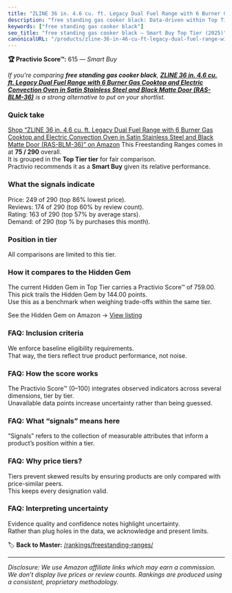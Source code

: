 ```yaml
---
title: "ZLINE 36 in. 4.6 cu. ft. Legacy Dual Fuel Range with 6 Burner Gas Cooktop and Electric Convection Oven in Satin Stainless Steel and Black Matte Door (RAS-BLM-36)"
description: "free standing gas cooker black: Data-driven within Top Tier ranking using the Practivio Score™. Positioned by quality, value, demand, findability, momentum."
keywords: ["free standing gas cooker black"]
seo_title: "free standing gas cooker black — Smart Buy Top Tier (2025)"
canonicalURL: "/products/zline-36-in-46-cu-ft-legacy-dual-fuel-range-with-6-burner-gas-cooktop-and-electric-convection-oven-in-satin-stainless-steel-and-black-matte-door-ras-blm-36-B07Q3SS5HY/"
---
```


**🏆 Practivio Score™:** 615 — _Smart Buy_


*If you're comparing **free standing gas cooker black**, **[ZLINE 36 in. 4.6 cu. ft. Legacy Dual Fuel Range with 6 Burner Gas Cooktop and Electric Convection Oven in Satin Stainless Steel and Black Matte Door (RAS-BLM-36)](https://www.amazon.com/dp/B07Q3SS5HY?tag=practivio-20)** is a strong alternative to put on your shortlist.*
### Quick take
[Shop “ZLINE 36 in. 4.6 cu. ft. Legacy Dual Fuel Range with 6 Burner Gas Cooktop and Electric Convection Oven in Satin Stainless Steel and Black Matte Door (RAS-BLM-36)” on Amazon](https://www.amazon.com/dp/B07Q3SS5HY?tag=practivio-20)
This Freestanding Ranges comes in at **75 / 290** overall.  
It is grouped in the **Top Tier tier** for fair comparison.  
Practivio recommends it as a **Smart Buy** given its relative performance.

### What the signals indicate
Price: 249 of 290 (top 86% lowest price).  
Reviews: 174 of 290 (top 60% by review count).  
Rating: 163 of 290 (top 57% by average stars).  
Demand:  of 290 (top % by purchases this month).

### Position in tier
All comparisons are limited to this tier.

### How it compares to the Hidden Gem
The current Hidden Gem in Top Tier carries a Practivio Score™ of 759.00.  
This pick trails the Hidden Gem by 144.00 points.  
Use this as a benchmark when weighing trade-offs within the same tier.  

See the Hidden Gem on Amazon → [View listing](https://www.amazon.com/dp/B07MYBQKDX?tag=practivio-20)

### FAQ: Inclusion criteria
We enforce baseline eligibility requirements.  
That way, the tiers reflect true product performance, not noise.

### FAQ: How the score works
The Practivio Score™ (0–100) integrates observed indicators across several dimensions, tier by tier.  
Unavailable data points increase uncertainty rather than being guessed.

### FAQ: What “signals” means here
“Signals” refers to the collection of measurable attributes that inform a product’s position within a tier.

### FAQ: Why price tiers?
Tiers prevent skewed results by ensuring products are only compared with price-similar peers.  
This keeps every designation valid.

### FAQ: Interpreting uncertainty
Evidence quality and confidence notes highlight uncertainty.  
Rather than plug holes in the data, we acknowledge and present limits.


🏷️ **Back to Master:** [/rankings/freestanding-ranges/](/rankings/freestanding-ranges/)

---
_Disclosure: We use Amazon affiliate links which may earn a commission. We don’t display live prices or review counts. Rankings are produced using a consistent, proprietary methodology._
